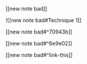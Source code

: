 [[new note bad]]

![[new note bad#Technique 1]]


[[new note bad#^70943b]]

[[new note bad#^6e9e02]]

[[new note bad#^link-this]]